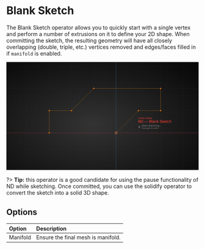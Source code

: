 # Blank Sketch

The Blank Sketch operator allows you to quickly start with a single vertex and perform a number of extrusions on it to define your 2D shape. When committing the sketch, the resulting geometry will have all closely overlapping (double, triple, etc.) vertices removed and edges/faces filled in if `manifold` is enabled. 

![Blank Sketch Operator](../_media/blank-sketch-out.jpg ':size=800')

?> **Tip:** this operator is a good candidate for using the pause functionality of ND while sketching. Once committed, you can use the solidify operator to convert the sketch into a solid 3D shape.

## Options

| Option | Description |
| :------ | :----------- |
| Manifold | Ensure the final mesh is manifold. |